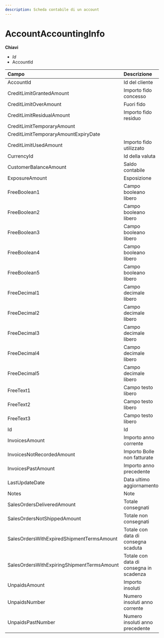 ```yaml
---
description: Scheda contabile di un account
---
```

# AccountAccountingInfo

**Chiavi**

- *Id*
- AccountId

| Campo | Descrizione | Tipo | Dimensione | 
| :--- | :--- | :--- | :--- |
| AccountId | Id del cliente | text | 50 |
| CreditLimitGrantedAmount | Importo fido concesso | dec |  |
| CreditLimitOverAmount | Fuori fido | dec |  |
| CreditLimitResidualAmount | Importo fido residuo | dec |  |
| CreditLimitTemporaryAmount |  | dec |  |
| CreditLimitTemporaryAmountExpiryDate |  | date |  |
| CreditLimitUsedAmount | Importo fido utilizzato | dec |  |
| CurrencyId | Id della valuta | text | 50 |
| CustomerBalanceAmount | Saldo contabile | dec |  |
| ExposureAmount | Esposizione | dec |  |
| FreeBoolean1 | Campo booleano libero | bool |  |
| FreeBoolean2 | Campo booleano libero | bool |  |
| FreeBoolean3 | Campo booleano libero | bool |  |
| FreeBoolean4 | Campo booleano libero | bool |  |
| FreeBoolean5 | Campo booleano libero | bool |  |
| FreeDecimal1 | Campo decimale libero | dec |  |
| FreeDecimal2 | Campo decimale libero | dec |  |
| FreeDecimal3 | Campo decimale libero | dec |  |
| FreeDecimal4 | Campo decimale libero | dec |  |
| FreeDecimal5 | Campo decimale libero | dec |  |
| FreeText1 | Campo testo libero | text | text |
| FreeText2 | Campo testo libero | text | text |
| FreeText3 | Campo testo libero | text | text |
| Id | Id | text | 50 |
| InvoicesAmount | Importo anno corrente | dec |  |
| InvoicesNotRecordedAmount | Importo Bolle non fatturate | dec |  |
| InvoicesPastAmount | Importo anno precedente | dec |  |
| LastUpdateDate | Data ultimo aggiornamento | date |  |
| Notes | Note | text | text |
| SalesOrdersDeliveredAmount | Totale consegnati | dec |  |
| SalesOrdersNotShippedAmount | Totale non consegnati | dec |  |
| SalesOrdersWithExpiredShipmentTermsAmount | Totale con data di consegna scaduta | dec |  |
| SalesOrdersWithExpiringShipmentTermsAmount | Totale con data di consegna in scadenza | dec |  |
| UnpaidsAmount | Importo insoluti | dec |  |
| UnpaidsNumber | Numero insoluti anno corrente | int |  |
| UnpaidsPastNumber | Numero insoluti anno precedente | int |  |


